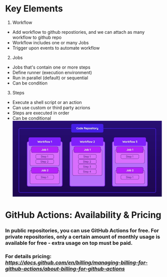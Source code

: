 # Key Elements
1. Workflow
- Add workflow to github repostiories, and we can attach as many workflow to github repo
- Workflow includes one or many Jobs
- Trigger upon events to automate workflow
2. Jobs
- Jobs that's contain one or more steps
- Define runner (execution environment)
- Run in parallel (default) or sequential
- Can be condition
3. Steps
- Execute a shell script or an action
- Can use custom or third party acrions
- Steps are executed in order
- Can be conditional  
![alt text](image.png)



# GitHub Actions: Availability & Pricing
### In public repositories, you can use GitHub Actions for free. For private repositories, only a certain amount of monthly usage is available for free - extra usage on top must be paid.
### For details pricing: *https://docs.github.com/en/billing/managing-billing-for-github-actions/about-billing-for-github-actions*

